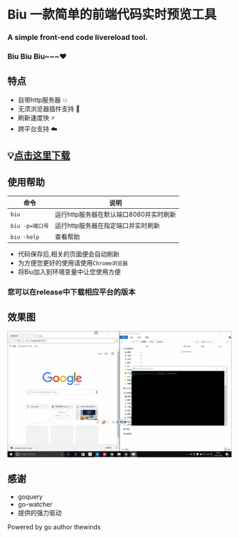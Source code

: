 # Biu 一款简单的前端代码实时预览工具
### A simple front-end code livereload tool.
### Biu Biu Biu~~~:heart:
## 特点
- 自带http服务器 :collision:
- 无须浏览器插件支持 :rocket:
- 刷新速度快 :zap:
- 跨平台支持 :cloud:

## :bulb:[点击这里下载](https://github.com/TheWinds/biu/releases/tag/v1.0)
## 使用帮助 
| 命令 | 说明 |
| ---- | ---- |
| `biu` | 		运行http服务器在默认端口8080并实时刷新 |
| `biu -p=端口号`|	运行http服务器在指定端口并实时刷新 |
| `biu -help` |	查看帮助 |

 - 代码保存后,相关的页面便会自动刷新
 - 为方便您更好的使用请使用`Chrome浏览器`
 - 将Biu加入到环境变量中让您使用方便
### 您可以在release中下载相应平台的版本



## 效果图
![](biu.gif)


## 感谢
- goquery 
- go-watcher
- 提供的强力驱动

Powered by go author thewinds
